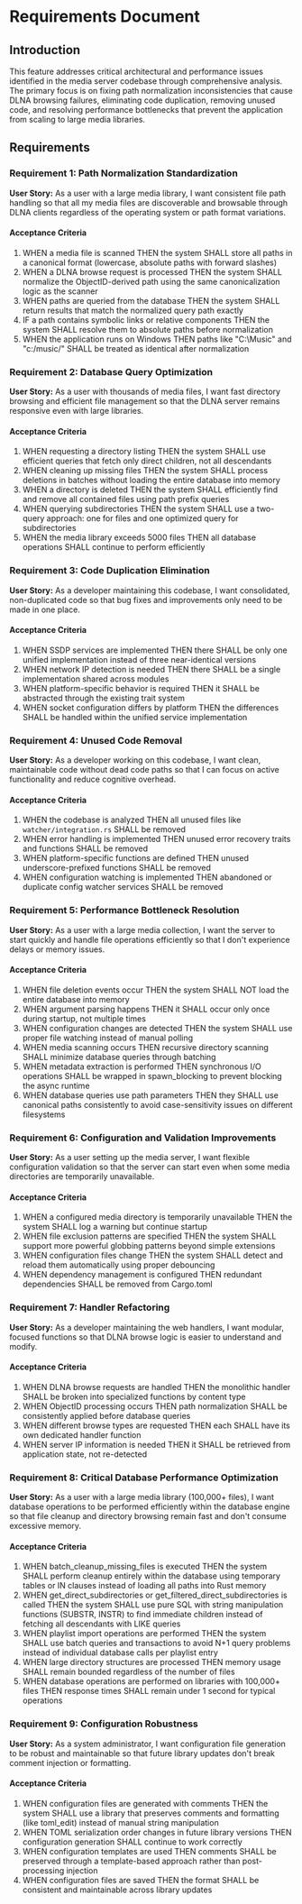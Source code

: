# Requirements Document

## Introduction

This feature addresses critical architectural and performance issues identified in the media server codebase through comprehensive analysis. The primary focus is on fixing path normalization inconsistencies that cause DLNA browsing failures, eliminating code duplication, removing unused code, and resolving performance bottlenecks that prevent the application from scaling to large media libraries.

## Requirements

### Requirement 1: Path Normalization Standardization

**User Story:** As a user with a large media library, I want consistent file path handling so that all my media files are discoverable and browsable through DLNA clients regardless of the operating system or path format variations.

#### Acceptance Criteria

1. WHEN a media file is scanned THEN the system SHALL store all paths in a canonical format (lowercase, absolute paths with forward slashes)
2. WHEN a DLNA browse request is processed THEN the system SHALL normalize the ObjectID-derived path using the same canonicalization logic as the scanner
3. WHEN paths are queried from the database THEN the system SHALL return results that match the normalized query path exactly
4. IF a path contains symbolic links or relative components THEN the system SHALL resolve them to absolute paths before normalization
5. WHEN the application runs on Windows THEN paths like "C:\Music" and "c:/music/" SHALL be treated as identical after normalization

### Requirement 2: Database Query Optimization

**User Story:** As a user with thousands of media files, I want fast directory browsing and efficient file management so that the DLNA server remains responsive even with large libraries.

#### Acceptance Criteria

1. WHEN requesting a directory listing THEN the system SHALL use efficient queries that fetch only direct children, not all descendants
2. WHEN cleaning up missing files THEN the system SHALL process deletions in batches without loading the entire database into memory
3. WHEN a directory is deleted THEN the system SHALL efficiently find and remove all contained files using path prefix queries
4. WHEN querying subdirectories THEN the system SHALL use a two-query approach: one for files and one optimized query for subdirectories
5. WHEN the media library exceeds 5000 files THEN all database operations SHALL continue to perform efficiently

### Requirement 3: Code Duplication Elimination

**User Story:** As a developer maintaining this codebase, I want consolidated, non-duplicated code so that bug fixes and improvements only need to be made in one place.

#### Acceptance Criteria

1. WHEN SSDP services are implemented THEN there SHALL be only one unified implementation instead of three near-identical versions
2. WHEN network IP detection is needed THEN there SHALL be a single implementation shared across modules
3. WHEN platform-specific behavior is required THEN it SHALL be abstracted through the existing trait system
4. WHEN socket configuration differs by platform THEN the differences SHALL be handled within the unified service implementation

### Requirement 4: Unused Code Removal

**User Story:** As a developer working on this codebase, I want clean, maintainable code without dead code paths so that I can focus on active functionality and reduce cognitive overhead.

#### Acceptance Criteria

1. WHEN the codebase is analyzed THEN all unused files like `watcher/integration.rs` SHALL be removed
2. WHEN error handling is implemented THEN unused error recovery traits and functions SHALL be removed
3. WHEN platform-specific functions are defined THEN unused underscore-prefixed functions SHALL be removed
4. WHEN configuration watching is implemented THEN abandoned or duplicate config watcher services SHALL be removed

### Requirement 5: Performance Bottleneck Resolution

**User Story:** As a user with a large media collection, I want the server to start quickly and handle file operations efficiently so that I don't experience delays or memory issues.

#### Acceptance Criteria

1. WHEN file deletion events occur THEN the system SHALL NOT load the entire database into memory
2. WHEN argument parsing happens THEN it SHALL occur only once during startup, not multiple times
3. WHEN configuration changes are detected THEN the system SHALL use proper file watching instead of manual polling
4. WHEN media scanning occurs THEN recursive directory scanning SHALL minimize database queries through batching
5. WHEN metadata extraction is performed THEN synchronous I/O operations SHALL be wrapped in spawn_blocking to prevent blocking the async runtime
6. WHEN database queries use path parameters THEN they SHALL use canonical paths consistently to avoid case-sensitivity issues on different filesystems

### Requirement 6: Configuration and Validation Improvements

**User Story:** As a user setting up the media server, I want flexible configuration validation so that the server can start even when some media directories are temporarily unavailable.

#### Acceptance Criteria

1. WHEN a configured media directory is temporarily unavailable THEN the system SHALL log a warning but continue startup
2. WHEN file exclusion patterns are specified THEN the system SHALL support more powerful globbing patterns beyond simple extensions
3. WHEN configuration files change THEN the system SHALL detect and reload them automatically using proper debouncing
4. WHEN dependency management is configured THEN redundant dependencies SHALL be removed from Cargo.toml

### Requirement 7: Handler Refactoring

**User Story:** As a developer maintaining the web handlers, I want modular, focused functions so that DLNA browse logic is easier to understand and modify.

#### Acceptance Criteria

1. WHEN DLNA browse requests are handled THEN the monolithic handler SHALL be broken into specialized functions by content type
2. WHEN ObjectID processing occurs THEN path normalization SHALL be consistently applied before database queries
3. WHEN different browse types are requested THEN each SHALL have its own dedicated handler function
4. WHEN server IP information is needed THEN it SHALL be retrieved from application state, not re-detected

### Requirement 8: Critical Database Performance Optimization

**User Story:** As a user with a large media library (100,000+ files), I want database operations to be performed efficiently within the database engine so that file cleanup and directory browsing remain fast and don't consume excessive memory.

#### Acceptance Criteria

1. WHEN batch_cleanup_missing_files is executed THEN the system SHALL perform cleanup entirely within the database using temporary tables or IN clauses instead of loading all paths into Rust memory
2. WHEN get_direct_subdirectories or get_filtered_direct_subdirectories is called THEN the system SHALL use pure SQL with string manipulation functions (SUBSTR, INSTR) to find immediate children instead of fetching all descendants with LIKE queries
3. WHEN playlist import operations are performed THEN the system SHALL use batch queries and transactions to avoid N+1 query problems instead of individual database calls per playlist entry
4. WHEN large directory structures are processed THEN memory usage SHALL remain bounded regardless of the number of files
5. WHEN database operations are performed on libraries with 100,000+ files THEN response times SHALL remain under 1 second for typical operations

### Requirement 9: Configuration Robustness

**User Story:** As a system administrator, I want configuration file generation to be robust and maintainable so that future library updates don't break comment injection or formatting.

#### Acceptance Criteria

1. WHEN configuration files are generated with comments THEN the system SHALL use a library that preserves comments and formatting (like toml_edit) instead of manual string manipulation
2. WHEN TOML serialization order changes in future library versions THEN configuration generation SHALL continue to work correctly
3. WHEN configuration templates are used THEN comments SHALL be preserved through a template-based approach rather than post-processing injection
4. WHEN configuration files are saved THEN the format SHALL be consistent and maintainable across library updates